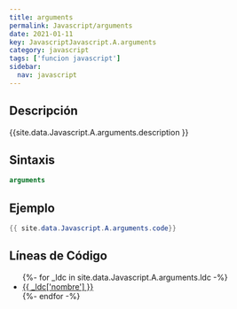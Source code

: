 ```yaml
---
title: arguments
permalink: Javascript/arguments
date: 2021-01-11
key: JavascriptJavascript.A.arguments
category: javascript
tags: ['funcion javascript']
sidebar: 
  nav: javascript
---
```


## Descripción
{{site.data.Javascript.A.arguments.description }}

## Sintaxis
~~~javascript
arguments
~~~

## Ejemplo
~~~java
{{ site.data.Javascript.A.arguments.code}}
~~~

## Líneas de Código
<ul>
{%- for _ldc in site.data.Javascript.A.arguments.ldc -%}
   <li>
       <a href="{{_ldc['url'] }}">{{ _ldc['nombre'] }}</a>
   </li>
{%- endfor -%}
</ul>

